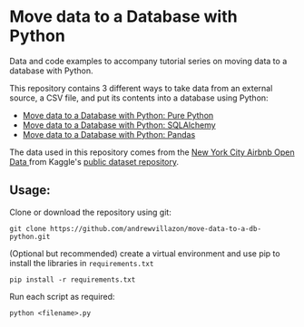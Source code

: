# Move data to a Database with Python

Data and code examples to accompany tutorial series on moving data to a database with Python.

This repository contains 3 different ways to take data from an external source, a CSV file, and put its contents into a database using Python:

* [Move data to a Database with Python: Pure Python](https://www.andrewvillazon.com/move-data-to-db-with-pure-python/)
* [Move data to a Database with Python: SQLAlchemy](https://www.andrewvillazon.com/move-data-to-db-with-sqlalchemy/)
* [Move data to a Database with Python: Pandas](https://www.andrewvillazon.com/move-data-to-db-with-pandas/)

The data used in this repository comes from the [New York City Airbnb Open Data ](https://www.kaggle.com/dgomonov/new-york-city-airbnb-open-data) from Kaggle's [public dataset repository](https://www.kaggle.com/datasets).

## Usage:

Clone or download the repository using git:

```shell
git clone https://github.com/andrewvillazon/move-data-to-a-db-python.git
```

(Optional but recommended) create a virtual environment and use pip to install the libraries in `requirements.txt`

```shell
pip install -r requirements.txt
```

Run each script as required:

```shell
python <filename>.py
```